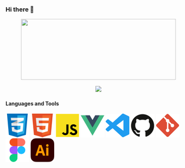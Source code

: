 ### Hi there 👋

<p align=center >
  <a href=https://github.com/anuraghazra/github-readme-stats >
    <img width=420 height=165 src="https://github-readme-stats-fork-akd2.vercel.app/api?username=sverreholmbakken&count_private=true&bg_color=0000&text_color=666666&title_color=ffa600&icon_color=ffa600&show_icons=true&border_color=afafaf81&border_radius=12" />
  </a>
</p>

<p align="center" >
  <img src="https://komarev.com/ghpvc/?username=sverreholmbakken&color=ffa600" "alt="https://github.com/sverreholmbakken" />
</p>
  
#### Languages and Tools

<div display=flex>
	<img height=64px src="/assets/icons/css-icon.svg" alt="">
	<img height=64px src="/assets/icons/html-icon.svg" alt="">
	<img height=64px src="/assets/icons/js-icon.svg" alt="">
	<img height=64px src="/assets/icons/vue-icon.svg" alt="">
	<img height=64px src="/assets/icons/vscode-icon.svg" alt="">
	<img height=64px src="/assets/icons/github-icon.svg" alt="">
	<img height=64px src="/assets/icons/git-icon.svg" alt="">
	<img height=64px src="/assets/icons/figma-icon.svg" alt="">
	<img height=64px src="/assets/icons/illustrator-icon.svg" alt="">
</div>


<!--
**SverreHolmbakken/SverreHolmbakken** is a ✨ _special_ ✨ repository because its `README.md` (this file) appears on your GitHub profile.

Here are some ideas to get you started:

- 🔭 I’m currently working on ...
- 🌱 I’m currently learning ...
- 👯 I’m looking to collaborate on ...
- 🤔 I’m looking for help with ...
- 💬 Ask me about ...
- 📫 How to reach me: ...
- 😄 Pronouns: ...
- ⚡ Fun fact: ...
-->
